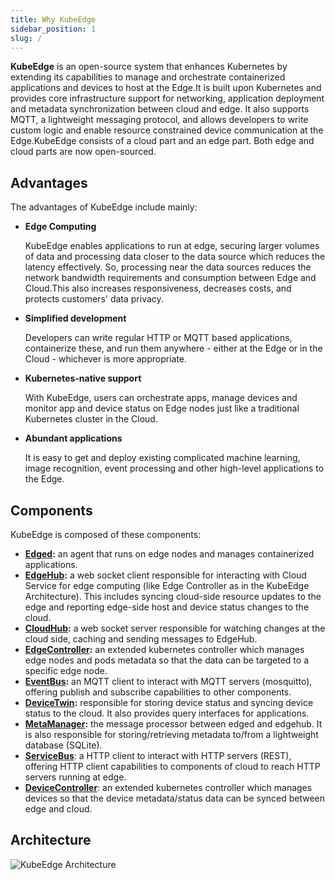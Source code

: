 ```yaml
---
title: Why KubeEdge
sidebar_position: 1
slug: /
---
```

**KubeEdge** is an open-source system that enhances Kubernetes by extending its capabilities to manage and orchestrate containerized applications and devices to host at the Edge.It is built upon Kubernetes and provides core infrastructure support for networking, application deployment and metadata synchronization between cloud and edge. It also supports MQTT, a lightweight messaging protocol, and allows developers to write custom logic and enable resource constrained device communication at the Edge.KubeEdge consists of a cloud part and an edge part. Both edge and cloud parts are now open-sourced.

## Advantages

The advantages of KubeEdge include mainly:

* **Edge Computing**

    KubeEdge enables applications to run at edge, securing larger volumes of data and processing data closer to the data source which reduces the latency effectively. So, processing near the data sources reduces the network bandwidth requirements and consumption between Edge and Cloud.This also increases responsiveness, decreases costs, and protects customers' data privacy.

* **Simplified development**

     Developers can write regular HTTP or MQTT based applications, containerize these, and run them anywhere - either at the Edge or in the Cloud - whichever is more appropriate.

* **Kubernetes-native support**

     With KubeEdge, users can orchestrate apps, manage devices and monitor app and device status on Edge nodes just like a traditional Kubernetes cluster in the Cloud.

* **Abundant applications**

     It is easy to get and deploy existing complicated machine learning, image recognition, event processing and other high-level applications to the Edge.

## Components
KubeEdge is composed of these components:

- **[Edged](./architecture/edge/edged):** an agent that runs on edge nodes and manages containerized applications.
- **[EdgeHub](./architecture/edge/edgehub):** a web socket client responsible for interacting with Cloud Service for edge computing (like Edge Controller as in the KubeEdge Architecture). This includes syncing cloud-side resource updates to the edge and reporting edge-side host and device status changes to the cloud.
- **[CloudHub](./architecture/cloud/cloudhub):** a web socket server responsible for watching changes at the cloud side, caching and sending messages to EdgeHub.
- **[EdgeController](./architecture/cloud/edge_controller):** an extended kubernetes controller which manages edge nodes and pods metadata so that the data can be targeted to a specific edge node.
- **[EventBus](./architecture/edge/eventbus):** an MQTT client to interact with MQTT servers (mosquitto), offering publish and subscribe capabilities to other components.
- **[DeviceTwin](./architecture/edge/devicetwin):** responsible for storing device status and syncing device status to the cloud. It also provides query interfaces for applications.
- **[MetaManager](./architecture/edge/metamanager):** the message processor between edged and edgehub. It is also responsible for storing/retrieving metadata to/from a lightweight database (SQLite).
- **[ServiceBus](./architecture/edge/servicebus)**: a HTTP client to interact with HTTP servers (REST), offering HTTP client capabilities to components of cloud to reach HTTP servers running at edge.
- **[DeviceController](./architecture/cloud/device_controller)**: an extended kubernetes controller which manages devices so that the device metadata/status data can be synced between edge and cloud.

## Architecture

![KubeEdge Architecture](/img/kubeedge_arch.png)
